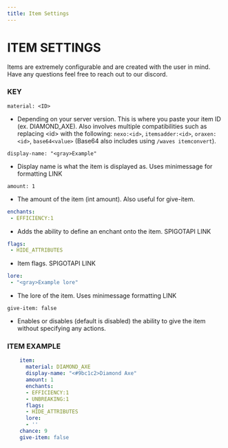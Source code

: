 ```yaml
---
title: Item Settings
---
```

# ITEM SETTINGS

Items are extremely configurable and are created with the user in mind. Have any questions feel free to reach out to our discord.

### KEY

`material: <ID>`
  - Depending on your server version. This is where you paste your item ID (ex. DIAMOND_AXE). Also involves multiple compatibilities such as replacing &lt;id&gt; with the following: `nexo:<id>`, `itemsadder:<id>`, `oraxen:<id>`, `base64<value>` (Base64 also includes using `/waves itemconvert`). 

`display-name: "<gray>Example"`
  - Display name is what the item is displayed as. Uses minimessage for formatting LINK

`amount: 1`
  - The amount of the item (int amount). Also useful for give-item.

```yml
enchants:
 - EFFICIENCY:1
```
  - Adds the ability to define an enchant onto the item. SPIGOTAPI LINK

```yml
flags:
 - HIDE_ATTRIBUTES
```
  - Item flags. SPIGOTAPI LINK

```yml
lore:
 - "<gray>Example lore"
```
  - The lore of the item. Uses minimessage formatting LINK

`give-item: false`
  - Enables or disables (default is disabled) the ability to give the item without specifying any actions.

### ITEM EXAMPLE

```yml
    item:
      material: DIAMOND_AXE
      display-name: "<#9bc1c2>Diamond Axe"
      amount: 1
      enchants:
      - EFFICIENCY:1
      - UNBREAKING:1
      flags:
      - HIDE_ATTRIBUTES
      lore:
      - ''
    chance: 9
    give-item: false
```